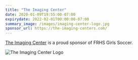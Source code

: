 ```yaml
---
title: "The Imaging Center"
date: 2020-01-09T19:55:00-07:00
expirydate: 2022-02-01T00:00:00-07:00
summary_image: /images/imaging-center-logo.jpg
sponsor_url: https://the-imaging-centers.com/
---
```


<!--more-->

[The Imaging Center][homepage] is a proud sponsor of FRHS Girls Soccer.

![The Imaging Center Logo](/images/imaging-center.jpg)

[homepage]: https://the-imaging-centers.com/
